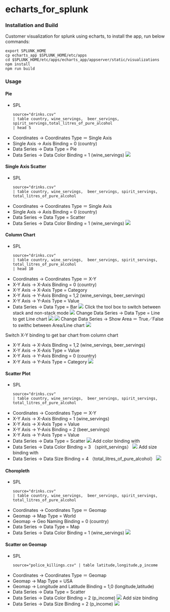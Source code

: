 # echarts_for_splunk


### Installation and Build
Customer visualization for splunk using echarts, to install the app, run below commands:
```
export SPLUNK_HOME
cp echarts_app $SPLUNK_HOME/etc/apps
cd $SPLUNK_HOME/etc/apps/echarts_app/appserver/static/visualizations
npm install
npm run build
```

### Usage


#### Pie
   * SPL
		```
		source="drinks.csv" 
		| table country, wine_servings,  beer_servings, spirit_servings,total_litres_of_pure_alcohol 
		| head 5
		```
   * Coordinates -> Coordinates Type ＝ Single Axis
   * Single Axis -> Axis Binding = 0  (country)
   * Data Series -> Data Type = Pie
   * Data Series -> Data Color Binding = 1 (wine_servings)
![](https://static.oschina.net/uploads/space/2017/0502/114658_p5c6_1450051.png)

#### Single Axis Scatter
   * SPL
		```
		source="drinks.csv" 
		| table country, wine_servings,  beer_servings, spirit_servings, total_litres_of_pure_alcohol 
		```
   * Coordinates -> Coordinates Type ＝ Single Axis
   * Single Axis -> Axis Binding = 0  (country)
   * Data Series -> Data Type = Scatter
   * Data Series -> Data Color Binding = 1 (wine_servings)
![](https://static.oschina.net/uploads/space/2017/0502/120257_f5MC_1450051.png)

#### Column Chart
   * SPL
		```
		source="drinks.csv" 
		| table country, wine_servings,  beer_servings, spirit_servings, total_litres_of_pure_alcohol 
		| head 10
		```
   * Coordinates -> Coordinates Type ＝ X-Y
   * X-Y Axis -> X-Axis Binding = 0 (country)
   * X-Y Axis -> X-Axis Type = Category
   * X-Y Axis -> Y-Axis Binding = 1,2 (wine_servings,  beer_servings)
   * X-Y Axis -> Y-Axis Type = Value
   * Data Series -> Data Type = Bar
![](https://static.oschina.net/uploads/space/2017/0502/120629_DxeP_1450051.png)
Click the tool box to switch between stack and non-stack mode
![](https://static.oschina.net/uploads/space/2017/0502/131550_PZh4_1450051.png)
Change Data Series -> Data Type = Line to get Line chart
![](https://static.oschina.net/uploads/space/2017/0502/131804_LyQV_1450051.png)
![](https://static.oschina.net/uploads/space/2017/0502/132653_SD67_1450051.png)
Change Data Series -> Show Area ＝ True／False to swithc between Area/Line chart
![](https://static.oschina.net/uploads/space/2017/0502/132426_Xiw7_1450051.png)

Switch X-Y binding to get bar chart from column chart
   * X-Y Axis -> X-Axis Binding = 1,2 (wine_servings,  beer_servings)
   * X-Y Axis -> X-Axis Type = Value
   * X-Y Axis -> Y-Axis Binding = 0 (country)
   * X-Y Axis -> Y-Axis Type = Category
![](https://static.oschina.net/uploads/space/2017/0502/132013_KBmE_1450051.png)


#### Scatter Plot
   * SPL
		```
		source="drinks.csv" 
		| table country, wine_servings,  beer_servings, spirit_servings, total_litres_of_pure_alcohol 
		```
   * Coordinates -> Coordinates Type ＝ X-Y
   * X-Y Axis -> X-Axis Binding = 1 (wine_servings)
   * X-Y Axis -> X-Axis Type = Value
   * X-Y Axis -> Y-Axis Binding = 2 (beer_servings)
   * X-Y Axis -> Y-Axis Type = Value
   * Data Series -> Data Type = Scatter
![](https://static.oschina.net/uploads/space/2017/0502/132814_Voiq_1450051.png)
Add color binding with 
   * Data Series -> Data Color Binding = 3 （spirit_servings）
![](https://static.oschina.net/uploads/space/2017/0502/133613_fdGi_1450051.png)
Add size binding with 
   * Data Series -> Data Size Binding = 4 （total_litres_of_pure_alcohol）
![](https://static.oschina.net/uploads/space/2017/0502/133848_lnIT_1450051.png)


#### Choropleth 
   * SPL
		```
		source="drinks.csv" 
		| table country, wine_servings,  beer_servings, spirit_servings, total_litres_of_pure_alcohol 
		```
   * Coordinates -> Coordinates Type ＝ Geomap
   * Geomap -> Map Type = World
   * Geomap -> Geo Naming Binding = 0 (country)
   * Data Series -> Data Type = Map
   * Data Series -> Data Color Binding = 1 (wine_servings)
![](https://static.oschina.net/uploads/space/2017/0502/134137_5uon_1450051.png)

#### Scatter on Geomap 
   * SPL
		```
		source="police_killings.csv" | table latitude,longitude,p_income
		```
   * Coordinates -> Coordinates Type ＝ Geomap
   * Geomap -> Map Type = USA
   * Geomap -> Longitude and Latitude Binding = 1,0 (longitude,latitude)
   * Data Series -> Data Type = Scatter
   * Data Series -> Data Color Binding = 2 (p_income)
![](https://static.oschina.net/uploads/space/2017/0502/135017_LZxf_1450051.png)
Add size binding
   * Data Series -> Data Size Binding = 2 (p_income)
![](https://static.oschina.net/uploads/space/2017/0502/135200_f6JV_1450051.png)


